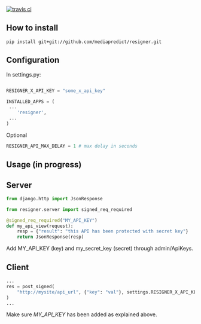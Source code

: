 [![travis ci](https://travis-ci.org/mediapredict/resigner.png)](https://travis-ci.org/mediapredict/resigner)

## How to install

```
pip install git+git://github.com/mediapredict/resigner.git
```

## Configuration

In settings.py:

```python

RESIGNER_X_API_KEY = "some_x_api_key"

INSTALLED_APPS = (
 ...
    'resigner',
 ...
)
```

Optional

```python
RESIGNER_API_MAX_DELAY = 1 # max delay in seconds
```

## Usage (in progress)

Server
------
```python
from django.http import JsonResponse

from resigner.server import signed_req_required

@signed_req_required("MY_API_KEY")
def my_api_view(request):
    resp = {"result": "this API has been protected with secret key"}
    return JsonResponse(resp)
```

Add MY_API_KEY (key) and my_secret_key (secret) through admin/ApiKeys.


Client
------

```python
...
res = post_signed(
    "http://mysite/api_url", {"key": "val"}, settings.RESIGNER_X_API_KEY, "my_secret_key"
)
...
```

Make sure _MY_API_KEY_ has been added as explained above.